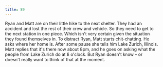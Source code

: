 ```yaml
---
title: 89
---
```


Ryan and Matt are on their little hike to the next shelter.
They had an accident and lost the rest of their crew and vehicle.
So they need to get to the next station in one piece.
Which isn't very certain given the situation they found themselves in.
To distract Ryan, Matt starts chit-chatting.
He asks where her home is.
After some pause she tells him Lake Zurich, Illinois.
Matt replies that it's there now about 8pm, and he goes on asking what the people from Lake Zurich do at 8 o'clock.
But Ryan doesn't know &ndash; or doesn't really want to think of that at the moment.
